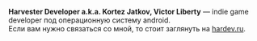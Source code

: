<!--### Hi there 👋-->

<!--
**KortezJatkov/KortezJatkov** is a ✨ _special_ ✨ repository because its `README.md` (this file) appears on your GitHub profile.

Here are some ideas to get you started:

- 🔭 I’m currently working on ...
- 🌱 I’m currently learning ...
- 👯 I’m looking to collaborate on ...
- 🤔 I’m looking for help with ...
- 💬 Ask me about ...
- 📫 How to reach me: ...
- 😄 Pronouns: ...
- ⚡ Fun fact: ...
-->
<p><b>Harvester Developer a.k.a. Kortez Jatkov, Victor Liberty</b> — indie game developer под операционную систему android.<br>
Если вам нужно связаться со мной, то стоит заглянуть на <a href="https://hardev.ru">hardev.ru</a>.</p>
